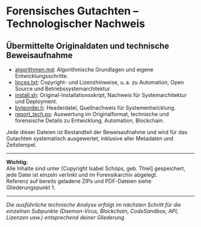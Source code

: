 # Forensisches Gutachten – Technologischer Nachweis

## Übermittelte Originaldaten und technische Beweisaufnahme

- [algorithmen.md](algorithmen.md): Algorithmische Grundlagen und eigene Entwicklungsschritte.
- [linces.txt](linces.txt): Copyright- und Lizenzhinweise, u. a. zu Automation, Open Source und Betriebssystemarchitektur.
- [install.sh](install.sh): Original-Installationsskript, Nachweis für Systemarchitektur und Deployment.
- [byteorder.h](byteorder.h): Headerdatei, Quellnachweis für Systementwicklung.
- [report_tech.ps](report_tech.ps): Auswertung im Originalformat, technische und forensische Details zu Entwicklung, Automation, Blockchain.

Jede dieser Dateien ist Bestandteil der Beweisaufnahme und wird für das Gutachten systematisch ausgewertet, inklusive aller Metadaten und Zeitstempel.

---

**Wichtig:**  
Alle Inhalte sind unter [Copyright Isabel Schöps, geb. Thiel] gespeichert, jede Datei ist einzeln verlinkt und im Forensikarchiv abgelegt.  
Referenz auf bereits geladene ZIPs und PDF-Dateien siehe Gliederungspunkt 1.

---

*Die ausführliche technische Analyse erfolgt im nächsten Schritt für die einzelnen Subpunkte (Daemon-Virus, Blockchain, CodeSandbox, API, Lizenzen usw.) entsprechend deiner Gliederung.*
